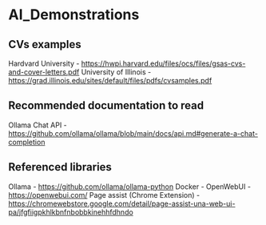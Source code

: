 # AI_Demonstrations



## CVs examples
Hardvard University - https://hwpi.harvard.edu/files/ocs/files/gsas-cvs-and-cover-letters.pdf
University of Illinois - https://grad.illinois.edu/sites/default/files/pdfs/cvsamples.pdf
## Recommended documentation to read

Ollama Chat API - https://github.com/ollama/ollama/blob/main/docs/api.md#generate-a-chat-completion

## Referenced libraries

Ollama - https://github.com/ollama/ollama-python
Docker - 
OpenWebUI - https://openwebui.com/
Page assist (Chrome Extension) - https://chromewebstore.google.com/detail/page-assist-una-web-ui-pa/jfgfiigpkhlkbnfnbobbkinehhfdhndo
